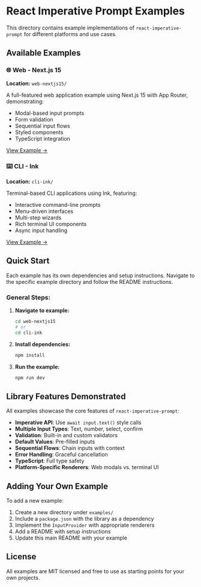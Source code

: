# React Imperative Prompt Examples

This directory contains example implementations of `react-imperative-prompt` for different platforms and use cases.

## Available Examples

### 🌐 Web - Next.js 15
**Location:** `web-nextjs15/`

A full-featured web application example using Next.js 15 with App Router, demonstrating:
- Modal-based input prompts
- Form validation
- Sequential input flows
- Styled components
- TypeScript integration

[View Example →](./web-nextjs15/)

### ⌨️ CLI - Ink
**Location:** `cli-ink/`

Terminal-based CLI applications using Ink, featuring:
- Interactive command-line prompts
- Menu-driven interfaces
- Multi-step wizards
- Rich terminal UI components
- Async input handling

[View Example →](./cli-ink/)

## Quick Start

Each example has its own dependencies and setup instructions. Navigate to the specific example directory and follow the README instructions.

### General Steps:

1. **Navigate to example:**
   ```bash
   cd web-nextjs15
   # or
   cd cli-ink
   ```

2. **Install dependencies:**
   ```bash
   npm install
   ```

3. **Run the example:**
   ```bash
   npm run dev
   ```

## Library Features Demonstrated

All examples showcase the core features of `react-imperative-prompt`:

- **Imperative API**: Use `await input.text()` style calls
- **Multiple Input Types**: Text, number, select, confirm
- **Validation**: Built-in and custom validators
- **Default Values**: Pre-filled inputs
- **Sequential Flows**: Chain inputs with context
- **Error Handling**: Graceful cancellation
- **TypeScript**: Full type safety
- **Platform-Specific Renderers**: Web modals vs. terminal UI

## Adding Your Own Example

To add a new example:

1. Create a new directory under `examples/`
2. Include a `package.json` with the library as a dependency
3. Implement the `InputProvider` with appropriate renderers
4. Add a README with setup instructions
5. Update this main README with your example

## License

All examples are MIT licensed and free to use as starting points for your own projects.
